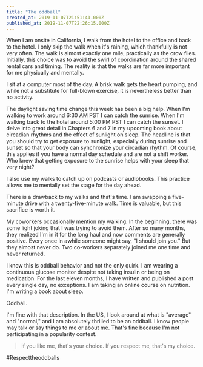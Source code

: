 ```yaml
---
title: "The oddball"
created_at: 2019-11-07T21:51:41.000Z
published_at: 2019-11-07T22:26:15.000Z
---
```

When I am onsite in California, I walk from the hotel to the office and back to the hotel. I only skip the walk when it's raining, which thankfully is not very often. The walk is almost exactly one mile, practically as the crow flies. Initially, this choice was to avoid the swirl of coordination around the shared rental cars and timing. The reality is that the walks are far more important for me physically and mentally.

I sit at a computer most of the day. A brisk walk gets the heart pumping, and while not a substitute for full-blown exercise, it is nevertheless better than no activity. 

The daylight saving time change this week has been a big help. When I'm walking to work around 6:30 AM PST I can catch the sunrise. When I'm walking back to the hotel around 5:00 PM PST I can catch the sunset. I delve into great detail in Chapters 6 and 7 in my upcoming book about circadian rhythms and the effect of sunlight on sleep. The headline is that you should try to get exposure to sunlight, especially during sunrise and sunset so that your body can synchronize your circadian rhythm. Of course, this applies if you have a normal day schedule and are not a shift worker. Who knew that getting exposure to the sunrise helps with your sleep that very night? 

I also use my walks to catch up on podcasts or audiobooks. This practice allows me to mentally set the stage for the day ahead.

There is a drawback to my walks and that's time. I am swapping a five-minute drive with a twenty-five-minute walk. Time is valuable, but this sacrifice is worth it.

My coworkers occasionally mention my walking. In the beginning, there was some light joking that I was trying to avoid them. After so many months, they realized I'm in it for the long haul and now comments are generally positive. Every once in awhile someone might say, "I should join you." But they almost never do. Two co-workers separately joined me one time and never returned. 

I know this is oddball behavior and not the only quirk. I am wearing a continuous glucose monitor despite not taking insulin or being on medication. For the last eleven months, I have written and published a post every single day, no exceptions. I am taking an online course on nutrition. I'm writing a book about sleep. 

Oddball.

I'm fine with that description. In the US, I look around at what is "average" and "normal," and I am absolutely thrilled to be an oddball. I know people may talk or say things to me or about me. That's fine because I'm not participating in a popularity contest.

> If you like me, that's your choice. If you respect me, that's my choice.

#Respecttheoddballs

